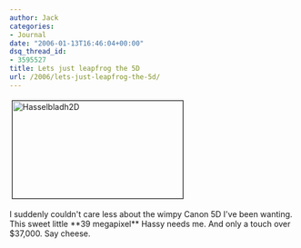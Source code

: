 ```yaml
---
author: Jack
categories:
- Journal
date: "2006-01-13T16:46:04+00:00"
dsq_thread_id:
- 3595527
title: Lets just leapfrog the 5D
url: /2006/lets-just-leapfrog-the-5d/
---
```


<img src="/files/hasselbladh2d.jpg" height="172" width="300" border="1" hspace="4" vspace="4" alt="Hasselbladh2D" /> 

I suddenly couldn't care less about the wimpy Canon 5D I've been wanting. This sweet little \*\*39 megapixel\*\* Hassy needs me. And only a touch over $37,000. Say cheese.